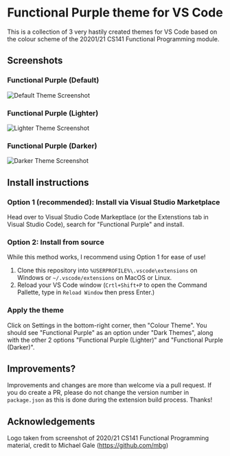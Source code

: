 # Functional Purple theme for VS Code

This is a collection of 3 very hastily created themes for VS Code based on the colour scheme of the 20201/21 CS141 Functional Programming module.

## Screenshots

### Functional Purple (Default)

![Default Theme Screenshot](https://github.com/joshdavies14/vsc-fp-theme/raw/main/screenshot-default.png)

### Functional Purple (Lighter)

![Lighter Theme Screenshot](https://github.com/joshdavies14/vsc-fp-theme/raw/main/screenshot-lighter.png)

### Functional Purple (Darker)

![Darker Theme Screenshot](https://github.com/joshdavies14/vsc-fp-theme/raw/main/screenshot-darker.png)

## Install instructions

### Option 1 (recommended): Install via Visual Studio Marketplace

Head over to Visual Studio Code Markeptlace (or the Extenstions tab in Visual Studio Code), search for "Functional Purple" and install.

### Option 2: Install from source

While this method works, I recommend using Option 1 for ease of use!

1. Clone this repository into `%USERPROFILE%\.vscode\extensions` on Windows or `~/.vscode/extensions` on MacOS or Linux.
2. Reload your VS Code window (`Crtl+Shift+P` to open the Command Pallette, type in `Reload Window` then press Enter.)

### Apply the theme

Click on Settings in the bottom-right corner, then "Colour Theme". You should see "Functional Purple" as an option under "Dark Themes", along with the other 2 options "Functional Purple (Lighter)" and "Functional Purple (Darker)".

## Improvements?

Improvements and changes are more than welcome via a pull request. If you do create a PR, please do not change the version number in `package.json` as this is done during the extension build process. Thanks!

## Acknowledgements

Logo taken from screenshot of 2020/21 CS141 Functional Programming material, credit to Michael Gale (https://github.com/mbg)